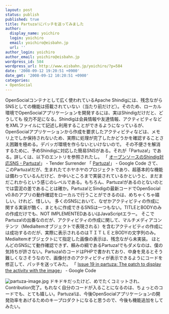 ```yaml
---
layout: post
status: publish
published: true
title: Partuza!にパッチを送ってみました
author:
  display_name: yoichiro
  login: yoichiro
  email: yoichiro@eisbahn.jp
  url: ''
author_login: yoichiro
author_email: yoichiro@eisbahn.jp
wordpress_id: 584
wordpress_url: http://www.eisbahn.jp/yoichiro/?p=584
date: '2008-09-12 19:20:51 +0900'
date_gmt: '2008-09-12 10:20:51 +0900'
categories:
- OpenSocial
---
```


OpenSocialコンテナとして広く使われているApache Shindigには、残念ながらSNSとしての機能は搭載されていない（当たり前だけど）。そのため、ローカル環境でOpenSocialアプリケーションを開発するには、実はShindigだけだと、どうしても
役力不足になる。Shindigは会員情報や友達情報、アクティビティなどをXMLファイルにて記述し利用することができるようになっているが、OpenSocialアプリケーションから作成を要求したアクティビティなどは、メモリ上でしか保持されないため、実際に処理が完了したかどうかを確認することさえ困難を極める。デバッガ環境を作らないといけないので。
その不便さを解消するために、予めShindigに対応した簡易SNSがある。それが「Partuza!」である。詳しくは、以下のエントリを参照されたし。
「
[オープンソースのShindig対応SNS - Partuza!](http://devlog.agektmr.com/archives/71)」 - Tender Surrender
「
[Partuza!](http://code.google.com/p/partuza/)」 - Google Code
さて、このPartuza!だが、生まれたてホヤホヤのプロジェクトであり、超基本的な機能は備わっているんだけど、かゆいところまで実装されているかというと、まだまだこれからという感じのレベルである。もちろん、Partuza!があるのとないのとでは雲泥の差であることは確か。Partuza!とSindigの最新コードでOpenSocial v0.8のアプリの動作確認をローカルで行うことができるのは、めちゃくちゃ嬉しい。けれど、惜しい。
多くのSNSにおいて、なぜかアクティビティの作成に関する実装が酷く、まともに作成できるSNSは一つもない。TITLEとBODYのみの作成だけでも、NOT IMPLEMENTEDあるいはJavaScriptエラー。
そこでPartuza!の出番なのだが、アクティビティの作成に関して、マルチメディアコンテンツ（MediaItemオブジェクトで表現される）を含むアクティビティの作成には成功するのだが、実際に表示されるのはＴＩＴＬＥとBODYの文字列のみ。MediaItemオブジェクトにて指定した画像の表示は、残念ながら未実装。
ほとんどのSNSにて動作確認できず、頼みの綱であるPartuza!でもダメなのは、僕の気持ちが許さない。Partuza!のコードはPHPで書かれており、中身を見るとそう難しくなさそうなので、画像付きのアクティビティが表示できるようにコードを修正して、パッチを送ってみた。
「
[Issue 19 in partuza: The patch to display the activity with the image](http://code.google.com/p/partuza/issues/detail?id=19&can=4)」 - Google Code

![partuza-image.jpg](http://www.eisbahn.jp/yoichiro/images/partuza-image.jpg)
ドキドキだったけど、めでたくコミットされ、Contribution完了。もれなく自分のコードが入ることになるのは、ちょっとのコードでも、とても嬉しい。Partuza!は、今後OpenSocialアプリケーションの開発効率をあげるためのキープロダクトになると思うので、今後も機能追加をしてみたい。
